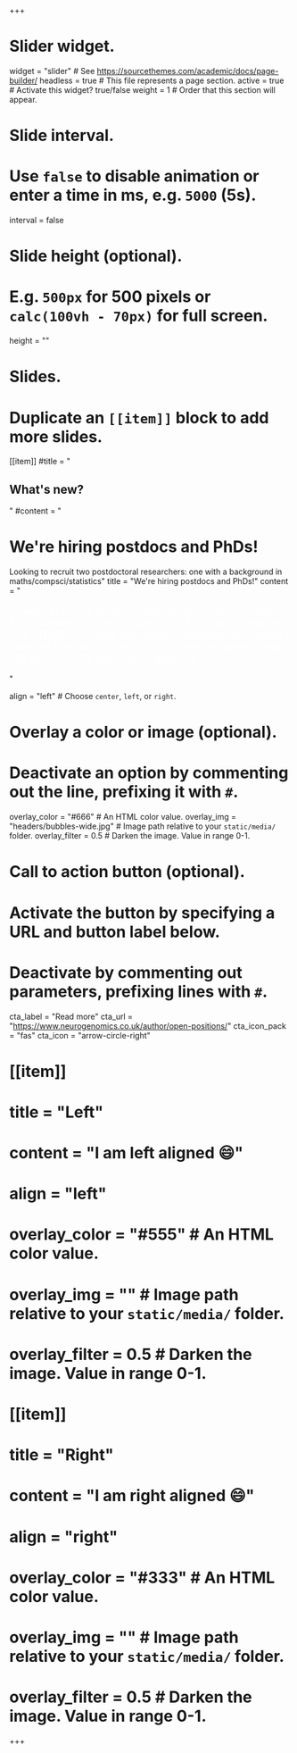 +++
# Slider widget.
widget = "slider"  # See https://sourcethemes.com/academic/docs/page-builder/
headless = true  # This file represents a page section.
active = true  # Activate this widget? true/false
weight = 1  # Order that this section will appear.

# Slide interval.
# Use `false` to disable animation or enter a time in ms, e.g. `5000` (5s).
interval = false

# Slide height (optional).
# E.g. `500px` for 500 pixels or `calc(100vh - 70px)` for full screen.
height = ""

# Slides.
# Duplicate an `[[item]]` block to add more slides.
[[item]]
  #title = "<h2>What's new?</h2>"
  #content = "<h1>We're hiring postdocs and PhDs!</h1>Looking to recruit two postdoctoral researchers: one with a background in maths/compsci/statistics"
  title = "We're hiring postdocs and PhDs!"
  content = "<p style='color:white;font-size:18px;'>Looking to recruit several postdoctoral researchers and PhD students with either experimental  experience working with DNA/RNA, or with quantitative backgrounds in maths / compsci / statistics. Projects will involve integrating single cell genomic data with human genetics.</p>"

  align = "left"  # Choose `center`, `left`, or `right`.

  # Overlay a color or image (optional).
  #   Deactivate an option by commenting out the line, prefixing it with `#`.
  overlay_color = "#666"  # An HTML color value.
  overlay_img = "headers/bubbles-wide.jpg"  # Image path relative to your `static/media/` folder.
  overlay_filter = 0.5  # Darken the image. Value in range 0-1.

  # Call to action button (optional).
  #   Activate the button by specifying a URL and button label below.
  #   Deactivate by commenting out parameters, prefixing lines with `#`.
  cta_label = "Read more"
  cta_url = "https://www.neurogenomics.co.uk/author/open-positions/"
  cta_icon_pack = "fas"
  cta_icon = "arrow-circle-right"

# [[item]]
#   title = "Left"
#   content = "I am left aligned :smile:"
#   align = "left"
# 
#   overlay_color = "#555"  # An HTML color value.
#   overlay_img = ""  # Image path relative to your `static/media/` folder.
#   overlay_filter = 0.5  # Darken the image. Value in range 0-1.
# 
# [[item]]
#   title = "Right"
#   content = "I am right aligned :smile:"
#   align = "right"
# 
#   overlay_color = "#333"  # An HTML color value.
#   overlay_img = ""  # Image path relative to your `static/media/` folder.
#   overlay_filter = 0.5  # Darken the image. Value in range 0-1.
+++
